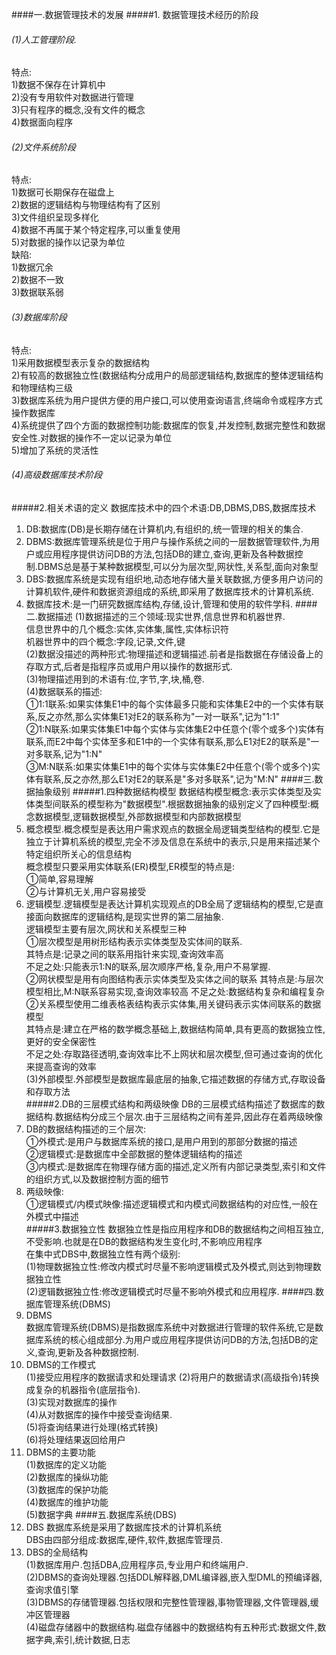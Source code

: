 ####一.数据管理技术的发展
#####1. 数据管理技术经历的阶段  
###### (1)人工管理阶段.  
特点:  
1)数据不保存在计算机中  
2)没有专用软件对数据进行管理  
3)只有程序的概念,没有文件的概念  
4)数据面向程序
###### (2)文件系统阶段  
特点:  
1)数据可长期保存在磁盘上  
2)数据的逻辑结构与物理结构有了区别  
3)文件组织呈现多样化  
4)数据不再属于某个特定程序,可以重复使用  
5)对数据的操作以记录为单位  
缺陷:  
1)数据冗余  
2)数据不一致  
3)数据联系弱  
###### (3)数据库阶段
特点:  
1)采用数据模型表示复杂的数据结构  
2)有较高的数据独立性(数据结构分成用户的局部逻辑结构,数据库的整体逻辑结构和物理结构三级  
3)数据库系统为用户提供方便的用户接口,可以使用查询语言,终端命令或程序方式操作数据库  
4)系统提供了四个方面的数据控制功能:数据库的恢复,并发控制,数据完整性和数据安全性.对数据的操作不一定以记录为单位  
5)增加了系统的灵活性  
###### (4)高级数据库技术阶段
#####2.相关术语的定义
数据库技术中的四个术语:DB,DBMS,DBS,数据库技术  
1. DB:数据库(DB)是长期存储在计算机内,有组织的,统一管理的相关的集合.  
2. DBMS:数据库管理系统是位于用户与操作系统之间的一层数据管理软件,为用户或应用程序提供访问DB的方法,包括DB的建立,查询,更新及各种数据控制.DBMS总是基于某种数据模型,可以分为层次型,网状性,关系型,面向对象型  
3. DBS:数据库系统是实现有组织地,动态地存储大量关联数据,方便多用户访问的计算机软件,硬件和数据资源组成的系统,即采用了数据库技术的计算机系统.  
4. 数据库技术:是一门研究数据库结构,存储,设计,管理和使用的软件学科.
####二.数据描述
(1)数据描述的三个领域:现实世界,信息世界和机器世界.  
信息世界中的几个概念:实体,实体集,属性,实体标识符  
机器世界中的四个概念:字段,记录,文件,键  
(2)数据没描述的两种形式:物理描述和逻辑描述.前者是指数据在存储设备上的存取方式,后者是指程序员或用户用以操作的数据形式.  
(3)物理描述用到的术语有:位,字节,字,块,桶,卷.  
(4)数据联系的描述:  
①1:1联系:如果实体集E1中的每个实体最多只能和实体集E2中的一个实体有联系,反之亦然,那么实体集E1对E2的联系称为"一对一联系",记为"1:1"  
②1:N联系:如果实体集E1中每个实体与实体集E2中任意个(零个或多个)实体有联系,而E2中每个实体至多和E1中的一个实体有联系,那么E1对E2的联系是"一对多联系,记为"1:N"  
③M:N联系:如果实体集E1中的每个实体与实体集E2中任意个(零个或多个)实体有联系,反之亦然,那么E1对E2的联系是"多对多联系",记为"M:N"
####三.数据抽象级别
#####1.四种数据结构模型
数据结构模型概念:表示实体类型及实体类型间联系的模型称为"数据模型".根据数据抽象的级别定义了四种模型:概念数据模型,逻辑数据模型,外部数据模型和内部数据模型  
1. 概念模型.概念模型是表达用户需求观点的数据全局逻辑类型结构的模型.它是独立于计算机系统的模型,完全不涉及信息在系统中的表示,只是用来描述某个特定组织所关心的信息结构  
概念模型只要采用实体联系(ER)模型,ER模型的特点是:  
①简单,容易理解  
②与计算机无关,用户容易接受  
2. 逻辑模型.逻辑模型是表达计算机实现观点的DB全局了逻辑结构的模型,它是直接面向数据库的逻辑结构,是现实世界的第二层抽象.  
逻辑模型主要有层次,网状和关系模型三种  
①层次模型是用树形结构表示实体类型及实体间的联系.  
其特点是:记录之间的联系用指针来实现,查询效率高  
不足之处:只能表示1:N的联系,层次顺序严格,复杂,用户不易掌握.  
②网状模型是用有向图结构表示实体类型及实体之间的联系
其特点是:与层次模型相比,M:N联系容易实现,查询效率较高
不足之处:数据结构复杂和编程复杂  
②关系模型使用二维表格表结构表示实体集,用关键码表示实体间联系的数据模型  
其特点是:建立在严格的数学概念基础上,数据结构简单,具有更高的数据独立性,更好的安全保密性  
不足之处:存取路径透明,查询效率比不上网状和层次模型,但可通过查询的优化来提高查询的效率  
(3)外部模型.外部模型是数据库最底层的抽象,它描述数据的存储方式,存取设备和存取方法  
#####2.DB的三层模式结构和两级映像
DB的三层模式结构描述了数据库的数据结构.数据结构分成三个层次.由于三层结构之间有差异,因此存在着两级映像  
1. DB的数据结构描述的三个层次:  
①外模式:是用户与数据库系统的接口,是用户用到的那部分数据的描述  
②逻辑模式:是数据库中全部数据的整体逻辑结构的描述  
③内模式:是数据库在物理存储方面的描述,定义所有内部记录类型,索引和文件的组织方式,以及数据控制方面的细节  
2. 两级映像:  
①逻辑模式/内模式映像:描述逻辑模式和内模式间数据结构的对应性,一般在外模式中描述  
#####3.数据独立性
数据独立性是指应用程序和DB的数据结构之间相互独立,不受影响.也就是在DB的数据结构发生变化时,不影响应用程序  
在集中式DBS中,数据独立性有两个级别:  
(1)物理数据独立性:修改内模式时尽量不影响逻辑模式及外模式,则达到物理数据独立性  
(2)逻辑数据独立性:修改逻辑模式时尽量不影响外模式和应用程序.
####四.数据库管理系统(DBMS)
1. DBMS  
数据库管理系统(DBMS)是指数据库系统中对数据进行管理的软件系统,它是数据库系统的核心组成部分.为用户或应用程序提供访问DB的方法,包括DB的定义,查询,更新及各种数据控制.  
2. DBMS的工作模式  
(1)接受应用程序的数据请求和处理请求
(2)将用户的数据请求(高级指令)转换成复杂的机器指令(底层指令).  
(3)实现对数据库的操作  
(4)从对数据库的操作中接受查询结果.  
(5)将查询结果进行处理(格式转换)  
(6)将处理结果返回给用户  
3. DBMS的主要功能  
(1)数据库的定义功能  
(2)数据库的操纵功能  
(3)数据库的保护功能  
(4)数据库的维护功能  
(5)数据字典 
####五.数据库系统(DBS)
1. DBS
数据库系统是采用了数据库技术的计算机系统  
DBS由四部分组成:数据库,硬件,软件,数据库管理员.
2. DBS的全局结构  
(1)数据库用户.包括DBA,应用程序员,专业用户和终端用户.  
(2)DBMS的查询处理器.包括DDL解释器,DML编译器,嵌入型DML的预编译器,查询求值引擎  
(3)DBMS的存储管理器.包括权限和完整性管理器,事物管理器,文件管理器,缓冲区管理器  
(4)磁盘存储器中的数据结构.磁盘存储器中的数据结构有五种形式:数据文件,数据字典,索引,统计数据,日志
